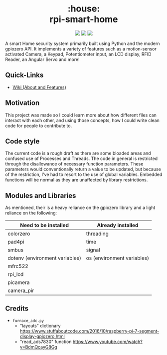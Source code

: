 <h1 align="center">:house:<br>rpi-smart-home</h1>

<p align="center"><img src="https://img.shields.io/badge/Build-Passing-success"> <img src="https://img.shields.io/badge/Status-Not%20Maintained-critical"> <img src="https://img.shields.io/badge/version-1.0-blue"></p>

A smart Home security system primarily built using Python and the modern gpiozero API. It implements a variety of features such as a motion-sensor activated Camera, a Keypad, Potentiometer input, an LCD display, RFID Reader, an Angular Servo and more!

## Quick-Links
- [Wiki (About and Features)](https://img.shields.io/badge/Status-Not%20Maintained-red)

## Motivation
This project was made so I could learn more about how different files can interact with each other, and using those concepts, how I could write clean code for people to contribute to.

## Code style
The current code is a rough draft as there are some bloaded areas and confused use of Processes and Threads. The code in general is restricted through the disallowance
of necessary function parameters. These parameters would conventionally return a value to be updated, but because of the restriction, I've had to resort to the use
of global variables. Embedded functions will be normal as they are unaffected by library restrictions.

## Modules and Libraries
As mentioned, their is a heavy reliance on the gpiozero library and a light reliance on the following:

| Need to be installed | Already installed |
| - | - |
colorzero | threading
pad4pi | time
smbus | signal
dotenv (environment variables) | os (environment variables)
mfrc522 | 
rpi_lcd |
picamera |
camera_pir |

## Credits
- `furnace_adc.py`
  - "layouts" dictionary <https://www.stuffaboutcode.com/2016/10/raspberry-pi-7-segment-display-gpiozero.html>
  - "read_ads7830" function <https://www.youtube.com/watch?v=BdmQcayG8Gg>
